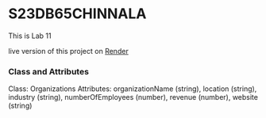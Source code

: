 # S23DB65CHINNALA
This is Lab 11


live version of this project on [Render](https://s23db65chinnala.onrender.com)


### Class and Attributes
Class: Organizations
Attributes: organizationName (string), location (string), industry (string), numberOfEmployees (number), revenue (number), website (string)
